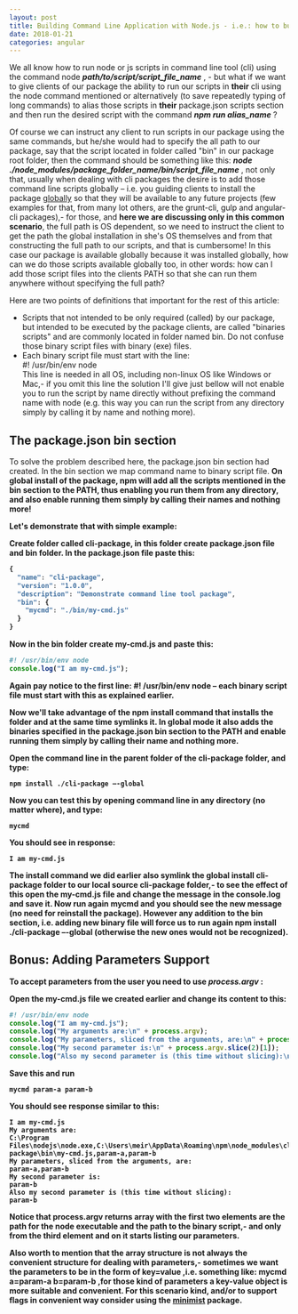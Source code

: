 ```yaml
---
layout: post
title: Building Command Line Application with Node.js - i.e.: how to build package that act (also or just) as command line tool
date: 2018-01-21
categories: angular
---
```


We all know how to run node or js scripts in command line tool (cli) using the command node <i><b>path/to/script/script_file_name</i></b> , - but what if we want to give clients of our package the ability to run our scripts in <b>their</b> cli using the node command mentioned or alternatively (to save repeatedly typing of long commands) to alias those scripts in <b>their</b> package.json scripts section and then run the desired script with the command <b><i>npm run alias_name</b></i> ?

Of course we can instruct any client to run scripts in our package using the same commands, but he/she would had to specify the all path to our package, say that the script located in folder called "bin" in our package root folder, then the command should be something like this: <i><b>node ./node_modules/package_folder_name/bin/script_file_name</b></i> , not only that, usually when dealing with cli packages the desire is to add those command line scripts globally – i.e. you guiding clients to install the package <u>globally</u> so that they will be available to any future projects (few examples for that, from many lot others, are the grunt-cli, gulp and angular-cli packages),- for those, and <b>here we are discussing only in this common scenario</b>, the full path is OS dependent, so we need to instruct the client to get the path the global installation in she's OS themselves and from that constructing the full path to our scripts, and that is cumbersome! In this case our package is available globally because it was installed globally, how can we do those scripts available globally too, in other words: how can I add those script files into the clients PATH so that she can run them anywhere without specifying the full path?

Here are two points of definitions that important for the rest of this article:
*	Scripts that not intended to be only required (called) by our package, but intended to be executed by the package clients, are called "binaries scripts" and are commonly located in folder named bin. Do not confuse those binary script files with binary (exe) files.
*	Each binary script file must start with the line:<br>#! /usr/bin/env node<br>This line is needed in all OS, including non-linux OS like Windows or Mac,- if you omit this line the solution I'll give just bellow will not enable you to run the script by name directly without prefixing the command name with node (e.g. this way you can run the script from any directory simply by calling it by name and nothing more).

## The package.json bin section
To solve the problem described here, the package.json bin section had created. In the bin section we map command name to binary script file. <b>On global install of the package<b>, npm will add all the scripts mentioned in the bin section to the PATH, thus enabling you run them from any directory, and also enable running them simply by calling their names and nothing more!

Let's demonstrate that with simple example:

Create folder called cli-package, in this folder create package.json file and bin folder. In the package.json file paste this:

```javascript
{
  "name": "cli-package",
  "version": "1.0.0",
  "description": "Demonstrate command line tool package",
  "bin": {
	"mycmd": "./bin/my-cmd.js"
  }  
}
```

Now in the bin folder create my-cmd.js and paste this:
```javascript
#! /usr/bin/env node
console.log("I am my-cmd.js");
```

Again pay notice to the first line: #! /usr/bin/env node – each binary script file must start with this as explained earlier.

Now we'll take advantage of the npm install <folder> command that installs the folder and at the same time symlinks it. In global mode it also adds the binaries specified in the package.json bin section to the PATH and enable running them simply by calling their name and nothing more.

Open the command line in the parent folder of the cli-package folder, and type:
    
    npm install ./cli-package –-global

Now you can test this by opening command line in any directory (no matter where), and type: 
    
    mycmd

You should see in response:
    
    I am my-cmd.js

The install command we did earlier also symlink the global install cli-package folder to our local source cli-package folder,- to see the effect of this open the my-cmd.js file and change the message in the console.log and save it. Now run again mycmd and you should see the new message (no need for reinstall the package). However any addition to the bin section, i.e. adding new binary file will force us to run again npm install ./cli-package –-global (otherwise the new ones would not be recognized).

## Bonus: Adding Parameters Support
To accept parameters from the user you need to use <i>process.argv</i> : 

Open the my-cmd.js file we created earlier and change its content to this:

```javascript
#! /usr/bin/env node
console.log("I am my-cmd.js");
console.log("My arguments are:\n" + process.argv);
console.log("My parameters, sliced from the arguments, are:\n" + process.argv.slice(2));
console.log("My second parameter is:\n" + process.argv.slice(2)[1]);
console.log("Also my second parameter is (this time without slicing):\n" + process.argv[3]);
```

Save this and run

    mycmd param-a param-b
    
You should see response similar to this:

```
I am my-cmd.js
My arguments are:
C:\Program Files\nodejs\node.exe,C:\Users\meir\AppData\Roaming\npm\node_modules\cli-package\bin\my-cmd.js,param-a,param-b
My parameters, sliced from the arguments, are:
param-a,param-b
My second parameter is:
param-b
Also my second parameter is (this time without slicing):
param-b
```

Notice that process.argv returns array with the first two elements are the path for the node executable and the path to the binary script,- and only from the third element and on it starts listing our parameters.

Also worth to mention that the array structure is not always the convenient structure for dealing with parameters,- sometimes we want the parameters to be in the form of key=value ,i.e. something like: mycmd a=param-a b=param-b ,for those kind of parameters a key-value object is more suitable and convenient. For this scenario kind, and/or to support flags in convenient way consider using the [minimist](https://www.npmjs.com/package/minimist) package.

